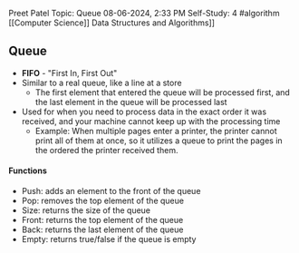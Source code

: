 Preet Patel
Topic: Queue
08-06-2024, 2:33 PM
Self-Study: 4
#algorithm 
[[Computer Science]]
Data Structures and Algorithms]]

## Queue
- **FIFO** - "First In, First Out"
- Similar to a real queue, like a line at a store
	- The first element that entered the queue will be processed first, and the last element in the queue will be processed last
- Used for when you need to process data in the exact order it was received, and your machine cannot keep up with the processing time
	- Example: When multiple pages enter a printer, the printer cannot print all of them at once, so it utilizes a queue to print the pages in the ordered the printer received them.

#### Functions
- Push: adds an element to the front of the queue
- Pop: removes the top element of the queue
- Size: returns the size of the queue
- Front: returns the top element of the queue
- Back: returns the last element of the queue
- Empty: returns true/false if the queue is empty